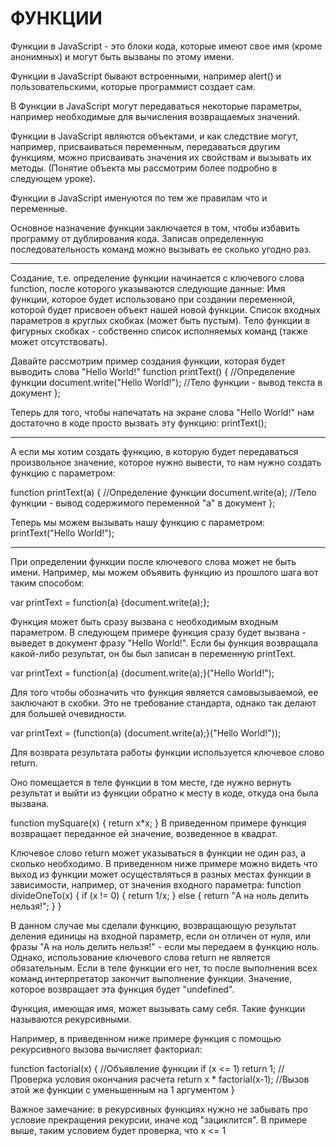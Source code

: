 # ФУНКЦИИ #

Функции в JavaScript - это блоки кода, которые имеют свое имя (кроме анонимных) и могут быть вызваны по этому имени.

Функции  в JavaScript бывают встроенными, например alert() и пользовательскими, которые программист создает сам.

В Функции в JavaScript могут передаваться некоторые параметры, например необходимые для вычисления возвращаемых значений.

Функции в JavaScript являются объектами, и как следствие могут, например, присваиваться переменным, передаваться другим функциям, можно присваивать значения их свойствам и вызывать их методы. (Понятие объекта мы рассмотрим более подробно в следующем уроке).

Функции в JavaScript именуются по тем же правилам что и переменные.

Основное назначение функции заключается в том, чтобы избавить программу от дублирования кода. Записав определенную последовательность команд можно вызывать ее сколько угодно раз.

---
Создание, т.е. определение функции начинается с ключевого слова function, после которого указываются следующие данные:
Имя функции, которое будет использовано при создании переменной, которой будет присвоен объект нашей новой функции.
Список входных параметров в круглых скобках (может быть пустым).
Тело функции в фигурных скобках - собственно список исполняемых команд (также может отсутствовать).

Давайте рассмотрим пример создания функции, которая будет выводить слова "Hello World!"
function printText() {                   //Определение функции
  document.write("Hello World!");        //Тело функции - вывод текста в документ
};

Теперь для того, чтобы напечатать на экране  слова "Hello World!" нам достаточно в коде просто вызвать эту функцию:
printText();

---
А если мы хотим создать функцию, в которую будет передаваться произвольное значение, которое нужно вывести, то нам нужно создать функцию с параметром:

function printText(a) {           //Определение функции
  document.write(a);              //Тело функции - вывод содержимого переменной "а" в документ
};

Теперь мы можем вызывать нашу функцию с параметром:
printText("Hello World!");

---
При определении функции после ключевого слова может не быть имени.  Например, мы можем объявить функцию из прошлого шага вот таким способом:

var printText = function(a) {document.write(a);};

Функция может быть сразу вызвана с необходимым входным параметром. В следующем примере функция сразу будет вызвана - выведет в документ фразу "Hello World!". Если бы функция возвращала какой-либо результат, он бы был записан в переменную printText.

var printText = function(a) {document.write(a);}("Hello World!");

Для того чтобы обозначить что функция является самовызываемой, ее заключают в скобки. Это не требование стандарта, однако  так делают для большей очевидности.

var printText = (function(a) {document.write(a);}("Hello World!"));

Для возврата результата работы функции используется ключевое слово return.

Оно помещается в теле функции в том месте, где нужно вернуть результат и выйти из функции обратно к месту в коде, откуда она была вызвана.

function mySquare(x) {
  return x*x;
}
В приведенном примере функция возвращает переданное ей значение, возведенное в квадрат.


Ключевое слово return может указываться в функции не один раз, а сколько необходимо. В приведенном ниже примере можно видеть что выход из функции может осуществляться в разных местах функции в зависимости, например, от значения входного параметра:
function divideOneTo(x) {
  if (x != 0) {
    return 1/x;
  } else {
    return "А на ноль делить нельзя!";
  }
}

В данном случае мы сделали функцию, возвращающую результат деления единицы на входной параметр, если он отличен от нуля, или фразы "А на ноль делить нельзя!" - если мы передаем в функцию ноль.
Однако, использование ключевого слова return не является обязательным. Если в теле функции его нет, то после выполнения всех команд интерпретатор закончит выполнение функции. Значение, которое возвращает эта функция будет "undefined".

Функция, имеющая имя, может вызывать саму себя. Такие функции называются рекурсивными.

Например, в приведенном ниже примере функция с помощью рекурсивного вызова вычисляет факториал:

function factorial(x) {        //Объявление функции
  if (x <= 1) return 1;        //Проверка условия окончания расчета
  return x * factorial(x-1);   //Вызов этой же функции с уменьшенным на 1 аргументом
}

Важное замечание: в рекурсивных функциях нужно не забывать про условие прекращения рекурсии, иначе код "зациклится".
В примере выше, таким условием будет проверка, что x <= 1

